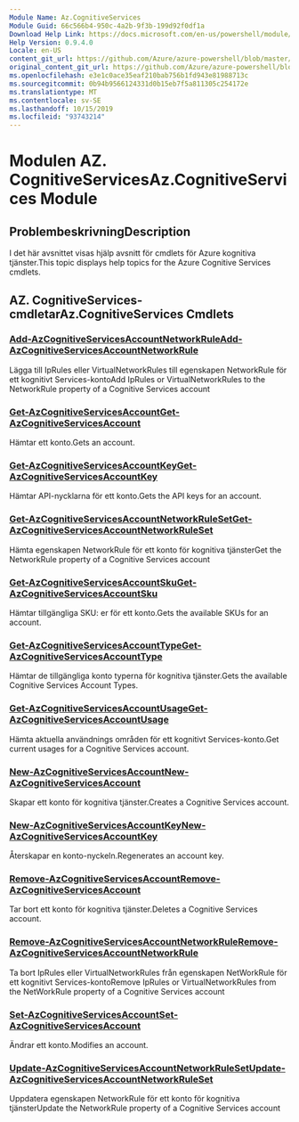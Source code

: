 ```yaml
---
Module Name: Az.CognitiveServices
Module Guid: 66c566b4-950c-4a2b-9f3b-199d92f0df1a
Download Help Link: https://docs.microsoft.com/en-us/powershell/module/az.cognitiveservices
Help Version: 0.9.4.0
Locale: en-US
content_git_url: https://github.com/Azure/azure-powershell/blob/master/src/CognitiveServices/CognitiveServices/help/Az.CognitiveServices.md
original_content_git_url: https://github.com/Azure/azure-powershell/blob/master/src/CognitiveServices/CognitiveServices/help/Az.CognitiveServices.md
ms.openlocfilehash: e3e1c0ace35eaf210bab756b1fd943e81988713c
ms.sourcegitcommit: 0b94b9566124331d0b15eb7f5a811305c254172e
ms.translationtype: MT
ms.contentlocale: sv-SE
ms.lasthandoff: 10/15/2019
ms.locfileid: "93743214"
---
```

# <span data-ttu-id="c4f1d-101">Modulen AZ. CognitiveServices</span><span class="sxs-lookup"><span data-stu-id="c4f1d-101">Az.CognitiveServices Module</span></span>
## <span data-ttu-id="c4f1d-102">Problembeskrivning</span><span class="sxs-lookup"><span data-stu-id="c4f1d-102">Description</span></span>
<span data-ttu-id="c4f1d-103">I det här avsnittet visas hjälp avsnitt för cmdlets för Azure kognitiva tjänster.</span><span class="sxs-lookup"><span data-stu-id="c4f1d-103">This topic displays help topics for the Azure Cognitive Services cmdlets.</span></span>

## <span data-ttu-id="c4f1d-104">AZ. CognitiveServices-cmdletar</span><span class="sxs-lookup"><span data-stu-id="c4f1d-104">Az.CognitiveServices Cmdlets</span></span>
### [<span data-ttu-id="c4f1d-105">Add-AzCognitiveServicesAccountNetworkRule</span><span class="sxs-lookup"><span data-stu-id="c4f1d-105">Add-AzCognitiveServicesAccountNetworkRule</span></span>](Add-AzCognitiveServicesAccountNetworkRule.md)
<span data-ttu-id="c4f1d-106">Lägga till IpRules eller VirtualNetworkRules till egenskapen NetworkRule för ett kognitivt Services-konto</span><span class="sxs-lookup"><span data-stu-id="c4f1d-106">Add IpRules or VirtualNetworkRules to the NetworkRule property of a Cognitive Services account</span></span>

### [<span data-ttu-id="c4f1d-107">Get-AzCognitiveServicesAccount</span><span class="sxs-lookup"><span data-stu-id="c4f1d-107">Get-AzCognitiveServicesAccount</span></span>](Get-AzCognitiveServicesAccount.md)
<span data-ttu-id="c4f1d-108">Hämtar ett konto.</span><span class="sxs-lookup"><span data-stu-id="c4f1d-108">Gets an account.</span></span>

### [<span data-ttu-id="c4f1d-109">Get-AzCognitiveServicesAccountKey</span><span class="sxs-lookup"><span data-stu-id="c4f1d-109">Get-AzCognitiveServicesAccountKey</span></span>](Get-AzCognitiveServicesAccountKey.md)
<span data-ttu-id="c4f1d-110">Hämtar API-nycklarna för ett konto.</span><span class="sxs-lookup"><span data-stu-id="c4f1d-110">Gets the API keys for an account.</span></span>

### [<span data-ttu-id="c4f1d-111">Get-AzCognitiveServicesAccountNetworkRuleSet</span><span class="sxs-lookup"><span data-stu-id="c4f1d-111">Get-AzCognitiveServicesAccountNetworkRuleSet</span></span>](Get-AzCognitiveServicesAccountNetworkRuleSet.md)
<span data-ttu-id="c4f1d-112">Hämta egenskapen NetworkRule för ett konto för kognitiva tjänster</span><span class="sxs-lookup"><span data-stu-id="c4f1d-112">Get the NetworkRule property of a Cognitive Services account</span></span>

### [<span data-ttu-id="c4f1d-113">Get-AzCognitiveServicesAccountSku</span><span class="sxs-lookup"><span data-stu-id="c4f1d-113">Get-AzCognitiveServicesAccountSku</span></span>](Get-AzCognitiveServicesAccountSku.md)
<span data-ttu-id="c4f1d-114">Hämtar tillgängliga SKU: er för ett konto.</span><span class="sxs-lookup"><span data-stu-id="c4f1d-114">Gets the available SKUs for an account.</span></span>

### [<span data-ttu-id="c4f1d-115">Get-AzCognitiveServicesAccountType</span><span class="sxs-lookup"><span data-stu-id="c4f1d-115">Get-AzCognitiveServicesAccountType</span></span>](Get-AzCognitiveServicesAccountType.md)
<span data-ttu-id="c4f1d-116">Hämtar de tillgängliga konto typerna för kognitiva tjänster.</span><span class="sxs-lookup"><span data-stu-id="c4f1d-116">Gets the available Cognitive Services Account Types.</span></span>

### [<span data-ttu-id="c4f1d-117">Get-AzCognitiveServicesAccountUsage</span><span class="sxs-lookup"><span data-stu-id="c4f1d-117">Get-AzCognitiveServicesAccountUsage</span></span>](Get-AzCognitiveServicesAccountUsage.md)
<span data-ttu-id="c4f1d-118">Hämta aktuella användnings områden för ett kognitivt Services-konto.</span><span class="sxs-lookup"><span data-stu-id="c4f1d-118">Get current usages for a Cognitive Services account.</span></span>

### [<span data-ttu-id="c4f1d-119">New-AzCognitiveServicesAccount</span><span class="sxs-lookup"><span data-stu-id="c4f1d-119">New-AzCognitiveServicesAccount</span></span>](New-AzCognitiveServicesAccount.md)
<span data-ttu-id="c4f1d-120">Skapar ett konto för kognitiva tjänster.</span><span class="sxs-lookup"><span data-stu-id="c4f1d-120">Creates a Cognitive Services account.</span></span>

### [<span data-ttu-id="c4f1d-121">New-AzCognitiveServicesAccountKey</span><span class="sxs-lookup"><span data-stu-id="c4f1d-121">New-AzCognitiveServicesAccountKey</span></span>](New-AzCognitiveServicesAccountKey.md)
<span data-ttu-id="c4f1d-122">Återskapar en konto-nyckeln.</span><span class="sxs-lookup"><span data-stu-id="c4f1d-122">Regenerates an account key.</span></span>

### [<span data-ttu-id="c4f1d-123">Remove-AzCognitiveServicesAccount</span><span class="sxs-lookup"><span data-stu-id="c4f1d-123">Remove-AzCognitiveServicesAccount</span></span>](Remove-AzCognitiveServicesAccount.md)
<span data-ttu-id="c4f1d-124">Tar bort ett konto för kognitiva tjänster.</span><span class="sxs-lookup"><span data-stu-id="c4f1d-124">Deletes a Cognitive Services account.</span></span>

### [<span data-ttu-id="c4f1d-125">Remove-AzCognitiveServicesAccountNetworkRule</span><span class="sxs-lookup"><span data-stu-id="c4f1d-125">Remove-AzCognitiveServicesAccountNetworkRule</span></span>](Remove-AzCognitiveServicesAccountNetworkRule.md)
<span data-ttu-id="c4f1d-126">Ta bort IpRules eller VirtualNetworkRules från egenskapen NetWorkRule för ett kognitivt Services-konto</span><span class="sxs-lookup"><span data-stu-id="c4f1d-126">Remove IpRules or VirtualNetworkRules from the NetWorkRule property of a Cognitive Services account</span></span>

### [<span data-ttu-id="c4f1d-127">Set-AzCognitiveServicesAccount</span><span class="sxs-lookup"><span data-stu-id="c4f1d-127">Set-AzCognitiveServicesAccount</span></span>](Set-AzCognitiveServicesAccount.md)
<span data-ttu-id="c4f1d-128">Ändrar ett konto.</span><span class="sxs-lookup"><span data-stu-id="c4f1d-128">Modifies an account.</span></span>

### [<span data-ttu-id="c4f1d-129">Update-AzCognitiveServicesAccountNetworkRuleSet</span><span class="sxs-lookup"><span data-stu-id="c4f1d-129">Update-AzCognitiveServicesAccountNetworkRuleSet</span></span>](Update-AzCognitiveServicesAccountNetworkRuleSet.md)
<span data-ttu-id="c4f1d-130">Uppdatera egenskapen NetworkRule för ett konto för kognitiva tjänster</span><span class="sxs-lookup"><span data-stu-id="c4f1d-130">Update the NetworkRule property of a Cognitive Services account</span></span>

